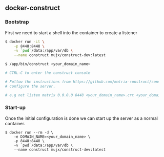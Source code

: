 docker-construct
---

### Bootstrap

First we need to start a shell into the container to create a listener

```bash
$ docker run -it \
    -p 8448:8448 \
    -v `pwd`/data:/app/var/db \
    --name construct mujx/construct-dev:latest
```

```bash
$ /app/bin/construct <your_domain_name>

# CTRL-C to enter the construct console

# Follow the instructions from https://github.com/matrix-construct/construct to
# configure the server.

# e.g net listen matrix 0.0.0.0 8448 <your_domain_name>.crt <your_domain_name>.crt.key
```

### Start-up

Once the initial configuration is done we can start up the server as a normal
container.

```
$ docker run --rm -d \
    -e DOMAIN_NAME=<your_domain_name> \
    -p 8448:8448 \
    -v `pwd`/data:/app/var/db \
    --name construct mujx/construct-dev:latest
```
